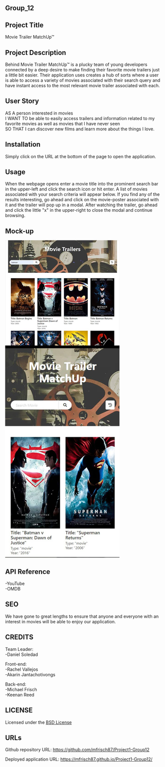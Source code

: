 ## Group_12 ##

## Project Title

Movie Trailer MatchUp™

## Project Description

Behind Movie Trailer MatchUp™ is a plucky team of young developers connected by a deep desire to make finding their favorite movie trailers just a little bit easier. Their application uses creates a hub of sorts where a user is able to access a variety of movies associated with their search query and have instant access to the most relevant movie trailer associated with each.

## User Story

AS A person interested in movies  
I WANT TO be able to easily access trailers and information related to my favorite movies as   well as movies that I have never seen  
SO THAT I can discover new films and learn more about the things I love.

## Installation

Simply click on the URL at the bottom of the page to open the application.

## Usage
When the webpage opens enter a movie title into the prominent search bar in the upper-left and click the search icon or hit enter. A list of movies associated with your search criteria will appear below. If you find any of the results interesting, go ahead and click on the movie-poster associated with it and the trailer will pop up in a modal. After watching the trailer, go ahead and click the little "x" in the upper-right to close the modal and continue browsing.

## Mock-up

![Desktop & Mobile](assets\images\Synthesized.jpg)

## API Reference

-YouTube  
-OMDB  

## SEO

We have gone to great lengths to ensure that anyone and everyone with an interest in movies will be able to enjoy our application. 

## CREDITS

Team Leader:  
-Daniel Soledad  

Front-end:  
-Rachel Vallejos  
-Akarin Jantachotivongs  

Back-end:  
-Michael Frisch  
-Keenan Reed  

## LICENSE

Licensed under the [BSD License](assets\LICENSE)

## URLs

Github repository URL: https://github.com/mfrisch87/Project1-Group12 

Deployed application URL: https://mfrisch87.github.io/Project1-Group12/  
